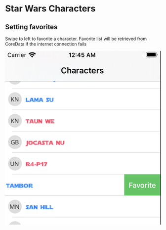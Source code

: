 # Star Wars Characters

## Setting favorites

Swipe to left to favorite a character.
Favorite list will be retrieved from CoreData if the internet connection fails

![favorite](./Images/favorite.png)

